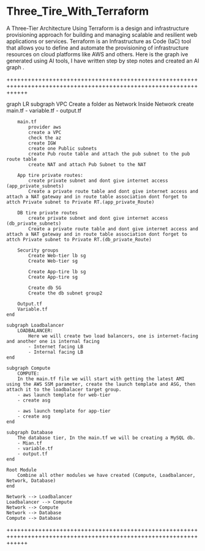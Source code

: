 # Three_Tire_With_Terraform
A Three-Tier Architecture Using Terraform is a design and infrastructure provisioning approach for building and managing scalable and resilient web applications or services. Terraform is an Infrastructure as Code (IaC) tool that allows you to define and automate the provisioning of infrastructure resources on cloud platforms like AWS and others.
Here is the graph ive generated  using AI tools, I have written step by step notes and created an AI graph .



++++++++++++++++++++++++++++++++++++++++++++++++++++++++++++++++++++++++++++++++++++++++++++++++++++++++++++++++++

graph LR
    subgraph VPC
        Create a folder as Network
        Inside Network create main.tf - variable.tf - output.tf

        main.tf
            provider aws
            create a VPC
            check the az
            create IGW
            create one Public subnets
            create Pub route table and attach the pub subnet to the pub route table
            create NAT and attach Pub Subnet to the NAT

        App tire private routes:
            create private subnet and dont give internet access (app_private_subnets)
            Create a private route table and dont give internet access and attach a NAT gateway and in route table association dont forget to attch Private subnet to Private RT.(app_private_Route)

        DB tire private routes
            create private subnet and dont give internet access (db_private_subnets)
            Create a private route table and dont give internet access and attach a NAT gateway and in route table association dont forget to attch Private subnet to Private RT.(db_private_Route)

        Security groups
            Create Web-tier lb sg
            Create Web-tier sg

            Create App-tire lb sg
            Create App-tire sg

            Create db SG
            Create the db subnet group2

        Output.tf
        Variable.tf
    end

    subgraph Loadbalancer
        LOADBALANCER:
            Here we will create two load balancers, one is internet-facing and another one is internal facing
            - Internet facing LB
            - Internal facing LB
    end

    subgraph Compute
        COMPUTE:
        In the main.tf file we will start with getting the latest AMI using the AWS SSM parameter, create the launch template and ASG, then attach it to the loadbalacer target group.
        - aws launch template for web-tier
        - create asg

        - aws launch template for app-tier
        - create asg
    end

    subgraph Database
        The database tier, In the main.tf we will be creating a MySQL db.
        - Mian.tf
        - variable.tf
        - output.tf
    end

    Root Module
        Combine all other modules we have created (Compute, Loadbalancer, Network, Database)
    end

    Network --> Loadbalancer
    Loadbalancer --> Compute
    Network --> Compute
    Network --> Database
    Compute --> Database

++++++++++++++++++++++++++++++++++++++++++++++++++++++++++++++++++++++++++++++++++++++++++++++++++++++++++++++++++
